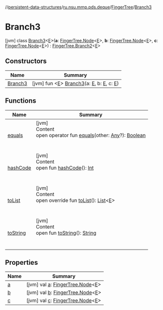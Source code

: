 //[persistent-data-structures](../../../index.md)/[ru.nsu.mmp.pds.deque](../../index.md)/[FingerTree](../index.md)/[Branch3](index.md)



# Branch3  
 [jvm] class [Branch3](index.md)<[E](index.md)>(**a**: [FingerTree.Node](../-node/index.md)<[E](index.md)>, **b**: [FingerTree.Node](../-node/index.md)<[E](index.md)>, **c**: [FingerTree.Node](../-node/index.md)<[E](index.md)>) : [FingerTree.Branch2](../-branch2/index.md)<[E](index.md)>    


## Constructors  
  
|  Name|  Summary| 
|---|---|
| <a name="ru.nsu.mmp.pds.deque/FingerTree.Branch3/Branch3/#TypeParam(bounds=[kotlin.Any?])#TypeParam(bounds=[kotlin.Any?])#TypeParam(bounds=[kotlin.Any?])/PointingToDeclaration/"></a>[Branch3](-branch3.md)| <a name="ru.nsu.mmp.pds.deque/FingerTree.Branch3/Branch3/#TypeParam(bounds=[kotlin.Any?])#TypeParam(bounds=[kotlin.Any?])#TypeParam(bounds=[kotlin.Any?])/PointingToDeclaration/"></a> [jvm] fun <[E](index.md)> [Branch3](-branch3.md)(a: [E](index.md), b: [E](index.md), c: [E](index.md))   <br>


## Functions  
  
|  Name|  Summary| 
|---|---|
| <a name="kotlin/Any/equals/#kotlin.Any?/PointingToDeclaration/"></a>[equals](../../../ru.nsu.mmp.pds.map/-persistent-map/index.md#%5Bkotlin%2FAny%2Fequals%2F%23kotlin.Any%3F%2FPointingToDeclaration%2F%5D%2FFunctions%2F-1300934387)| <a name="kotlin/Any/equals/#kotlin.Any?/PointingToDeclaration/"></a>[jvm]  <br>Content  <br>open operator fun [equals](../../../ru.nsu.mmp.pds.map/-persistent-map/index.md#%5Bkotlin%2FAny%2Fequals%2F%23kotlin.Any%3F%2FPointingToDeclaration%2F%5D%2FFunctions%2F-1300934387)(other: [Any](https://kotlinlang.org/api/latest/jvm/stdlib/kotlin/-any/index.html)?): [Boolean](https://kotlinlang.org/api/latest/jvm/stdlib/kotlin/-boolean/index.html)  <br><br><br>
| <a name="kotlin/Any/hashCode/#/PointingToDeclaration/"></a>[hashCode](../../../ru.nsu.mmp.pds.map/-persistent-map/index.md#%5Bkotlin%2FAny%2FhashCode%2F%23%2FPointingToDeclaration%2F%5D%2FFunctions%2F-1300934387)| <a name="kotlin/Any/hashCode/#/PointingToDeclaration/"></a>[jvm]  <br>Content  <br>open fun [hashCode](../../../ru.nsu.mmp.pds.map/-persistent-map/index.md#%5Bkotlin%2FAny%2FhashCode%2F%23%2FPointingToDeclaration%2F%5D%2FFunctions%2F-1300934387)(): [Int](https://kotlinlang.org/api/latest/jvm/stdlib/kotlin/-int/index.html)  <br><br><br>
| <a name="ru.nsu.mmp.pds.deque/FingerTree.Branch3/toList/#/PointingToDeclaration/"></a>[toList](to-list.md)| <a name="ru.nsu.mmp.pds.deque/FingerTree.Branch3/toList/#/PointingToDeclaration/"></a>[jvm]  <br>Content  <br>open override fun [toList](to-list.md)(): [List](https://kotlinlang.org/api/latest/jvm/stdlib/kotlin.collections/-list/index.html)<[E](index.md)>  <br><br><br>
| <a name="kotlin/Any/toString/#/PointingToDeclaration/"></a>[toString](../../../ru.nsu.mmp.pds.map/-persistent-map/index.md#%5Bkotlin%2FAny%2FtoString%2F%23%2FPointingToDeclaration%2F%5D%2FFunctions%2F-1300934387)| <a name="kotlin/Any/toString/#/PointingToDeclaration/"></a>[jvm]  <br>Content  <br>open fun [toString](../../../ru.nsu.mmp.pds.map/-persistent-map/index.md#%5Bkotlin%2FAny%2FtoString%2F%23%2FPointingToDeclaration%2F%5D%2FFunctions%2F-1300934387)(): [String](https://kotlinlang.org/api/latest/jvm/stdlib/kotlin/-string/index.html)  <br><br><br>


## Properties  
  
|  Name|  Summary| 
|---|---|
| <a name="ru.nsu.mmp.pds.deque/FingerTree.Branch3/a/#/PointingToDeclaration/"></a>[a](index.md#%5Bru.nsu.mmp.pds.deque%2FFingerTree.Branch3%2Fa%2F%23%2FPointingToDeclaration%2F%5D%2FProperties%2F-1300934387)| <a name="ru.nsu.mmp.pds.deque/FingerTree.Branch3/a/#/PointingToDeclaration/"></a> [jvm] val [a](index.md#%5Bru.nsu.mmp.pds.deque%2FFingerTree.Branch3%2Fa%2F%23%2FPointingToDeclaration%2F%5D%2FProperties%2F-1300934387): [FingerTree.Node](../-node/index.md)<[E](index.md)>   <br>
| <a name="ru.nsu.mmp.pds.deque/FingerTree.Branch3/b/#/PointingToDeclaration/"></a>[b](index.md#%5Bru.nsu.mmp.pds.deque%2FFingerTree.Branch3%2Fb%2F%23%2FPointingToDeclaration%2F%5D%2FProperties%2F-1300934387)| <a name="ru.nsu.mmp.pds.deque/FingerTree.Branch3/b/#/PointingToDeclaration/"></a> [jvm] val [b](index.md#%5Bru.nsu.mmp.pds.deque%2FFingerTree.Branch3%2Fb%2F%23%2FPointingToDeclaration%2F%5D%2FProperties%2F-1300934387): [FingerTree.Node](../-node/index.md)<[E](index.md)>   <br>
| <a name="ru.nsu.mmp.pds.deque/FingerTree.Branch3/c/#/PointingToDeclaration/"></a>[c](c.md)| <a name="ru.nsu.mmp.pds.deque/FingerTree.Branch3/c/#/PointingToDeclaration/"></a> [jvm] val [c](c.md): [FingerTree.Node](../-node/index.md)<[E](index.md)>   <br>

